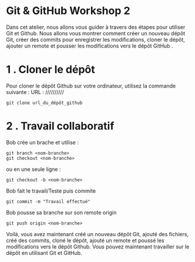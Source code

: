 # Git & GitHub Workshop 2

Dans cet atelier, nous allons vous guider à travers des étapes pour utiliser Git et Github. Nous allons vous montrer comment créer un nouveau dépôt Git, créer des commits pour enregistrer les modifications, cloner le dépôt, ajouter un remote et pousser les modifications vers le dépôt GitHub .

# 1 . Cloner le dépôt
Pour cloner le dépôt Github sur votre ordinateur, utilisez la commande suivante :
URL : //////////

```
git clone url_du_dépôt_github
```
# 2 . Travail collaboratif 
Bob crée un brache et utilise : 
```
git branch <nom-branche>
git checkout <nom-branche>
```
ou en une seule ligne :
```
git checkout -b <nom-branche>
```
Bob fait le travail/Teste puis commite
```
git commit -m "Travail effectué"
```
Bob pousse sa branche sur son remote origin
```
git push origin <nom-branche>
```
Voilà, vous avez maintenant créé un nouveau dépôt Git, ajouté des fichiers, créé des commits, cloné le dépôt, ajouté un remote et poussé les modifications vers le dépôt Github. Vous pouvez maintenant travailler sur le dépôt en utilisant Git et GitHub.

